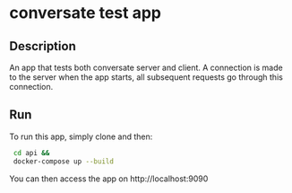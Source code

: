 # conversate test app

## Description

An app that tests both conversate server and client.
A connection is made to the server when the app starts, all subsequent requests go through this connection. 

## Run
To run this app, simply clone and then:
```bash
 cd api &&
 docker-compose up --build
```
You can then access the app on http://localhost:9090
